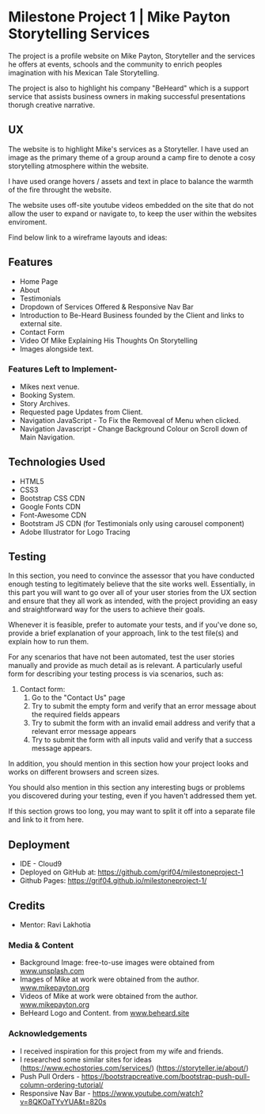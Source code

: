 # Milestone Project 1 | Mike Payton Storytelling Services

The project is a profile website on Mike Payton, Storyteller and the services he offers at events, schools and
the community to enrich peoples imagination with his Mexican Tale Storytelling.

The project is also to highlight his company "BeHeard" which is a support service that assists business owners in making 
successful presentations thorugh creative narrative. 

## UX

The website is to highlight Mike's services as a Storyteller.
I have used an image as the primary theme of a group around a camp fire to denote a cosy storytelling atmosphere within the website. 

I have used orange hovers / assets and text in place to balance the warmth of the fire throught the website. 

The website uses off-site youtube videos embedded on the site that do not allow the user to expand or navigate to, to keep the user within the websites enviroment.

Find below link to a wireframe layouts and ideas:


## Features

- Home Page
- About
- Testimonials
- Dropdown of Services Offered & Responsive Nav Bar
- Introduction to Be-Heard Business founded by the Client and links to external site. 
- Contact Form
- Video Of Mike Explaining His Thoughts On Storytelling
- Images alongside text.

### Features Left to Implement-
- Mikes next venue.
- Booking System. 
- Story Archives.
- Requested page Updates from Client. 
- Navigation JavaScript - To Fix the Removeal of  Menu when clicked. 
- Navigation Javascript - Change Background Colour on Scroll down of Main Navigation. 

## Technologies Used

- HTML5
- CSS3
- Bootstrap CSS CDN
- Google Fonts CDN
- Font-Awesome CDN
- Bootstram JS CDN (for Testimonials only using carousel component)
- Adobe Illustrator for Logo Tracing

## Testing

In this section, you need to convince the assessor that you have conducted enough testing to legitimately believe that the site works well. Essentially, in this part you will want to go over all of your user stories from the UX section and ensure that they all work as intended, with the project providing an easy and straightforward way for the users to achieve their goals.

Whenever it is feasible, prefer to automate your tests, and if you've done so, provide a brief explanation of your approach, link to the test file(s) and explain how to run them.

For any scenarios that have not been automated, test the user stories manually and provide as much detail as is relevant. A particularly useful form for describing your testing process is via scenarios, such as:

1. Contact form:
    1. Go to the "Contact Us" page
    2. Try to submit the empty form and verify that an error message about the required fields appears
    3. Try to submit the form with an invalid email address and verify that a relevant error message appears
    4. Try to submit the form with all inputs valid and verify that a success message appears.

In addition, you should mention in this section how your project looks and works on different browsers and screen sizes.

You should also mention in this section any interesting bugs or problems you discovered during your testing, even if you haven't addressed them yet.

If this section grows too long, you may want to split it off into a separate file and link to it from here.

## Deployment

- IDE - Cloud9 
- Deployed on GitHub at: https://github.com/grif04/milestoneproject-1
- Github Pages: https://grif04.github.io/milestoneproject-1/


## Credits

- Mentor: Ravi Lakhotia 

### Media & Content 
- Background Image: free-to-use images were obtained from www.unsplash.com
- Images of Mike at work were obtained from the author. www.mikepayton.org
- Videos of Mike at work were obtained from the author. www.mikepayton.org
- BeHeard Logo and Content. from www.beheard.site

### Acknowledgements

- I received inspiration for this project from my wife and friends. 
- I researched some similar sites for ideas (https://www.echostories.com/services/) (https://storyteller.ie/about/)
- Push Pull Orders - https://bootstrapcreative.com/bootstrap-push-pull-column-ordering-tutorial/
- Responsive Nav Bar - https://www.youtube.com/watch?v=8QKOaTYvYUA&t=820s
